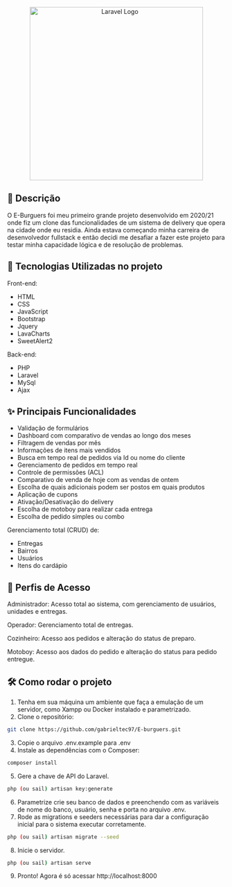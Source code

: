 <p align="center"><a href="https://laravel.com" target="_blank"><img src="https://raw.githubusercontent.com/laravel/art/master/logo-lockup/5%20SVG/2%20CMYK/1%20Full%20Color/laravel-logolockup-cmyk-red.svg" width="400" alt="Laravel Logo"></a></p>

## 📘 Descrição

O E-Burguers foi meu primeiro grande projeto desenvolvido em 2020/21 onde fiz um clone das funcionalidades de um sistema de delivery que opera na cidade onde eu residia. Ainda estava começando minha carreira de desenvolvedor fullstack e então decidi me desafiar a fazer este projeto para testar minha capacidade lógica e de resolução de problemas.

## 🚀 Tecnologias Utilizadas no projeto

Front-end:
- HTML
- CSS
- JavaScript
- Bootstrap
- Jquery
- LavaCharts
- SweetAlert2

Back-end:
- PHP
- Laravel
- MySql
- Ajax

## ✨ Principais Funcionalidades

- Validação de formulários
- Dashboard com comparativo de vendas ao longo dos meses
- Filtragem de vendas por mês
- Informações de itens mais vendidos
- Busca em tempo real de pedidos via Id ou nome do cliente
- Gerenciamento de pedidos em tempo real
- Controle de permissões (ACL)
- Comparativo de venda de hoje com as vendas de ontem
- Escolha de quais adicionais podem ser postos em quais produtos
- Aplicação de cupons
- Ativação/Desativação do delivery
- Escolha de motoboy para realizar cada entrega
- Escolha de pedido simples ou combo

Gerenciamento total (CRUD) de:

- Entregas
- Bairros
- Usuários
- Itens do cardápio

## 👥 Perfis de Acesso
Administrador: Acesso total ao sistema, com gerenciamento de usuários, unidades e entregas.

Operador: Gerenciamento total de entregas.

Cozinheiro: Acesso aos pedidos e alteração do status de preparo.

Motoboy: Acesso aos dados do pedido e alteração do status para pedido entregue.

## 🛠️ Como rodar o projeto

1. Tenha em sua máquina um ambiente que faça a emulação de um servidor, como Xampp ou Docker instalado e parametrizado.
2. Clone o repositório:
```bash
git clone https://github.com/gabrieltec97/E-burguers.git
```
3. Copie o arquivo .env.example para .env
4. Instale as dependências com o Composer:
```bash
composer install
```
5. Gere a chave de API do Laravel.
```bash
php (ou sail) artisan key:generate
```
6. Parametrize crie seu banco de dados e preenchendo com as variáveis de nome do banco, usuário, senha e porta no arquivo .env.
7. Rode as migrations e seeders necessárias para dar a configuração inicial para o sistema executar corretamente.
```bash
php (ou sail) artisan migrate --seed
```
8. Inicie o servidor.
```bash
php (ou sail) artisan serve
```
9. Pronto! Agora é só acessar http://localhost:8000
